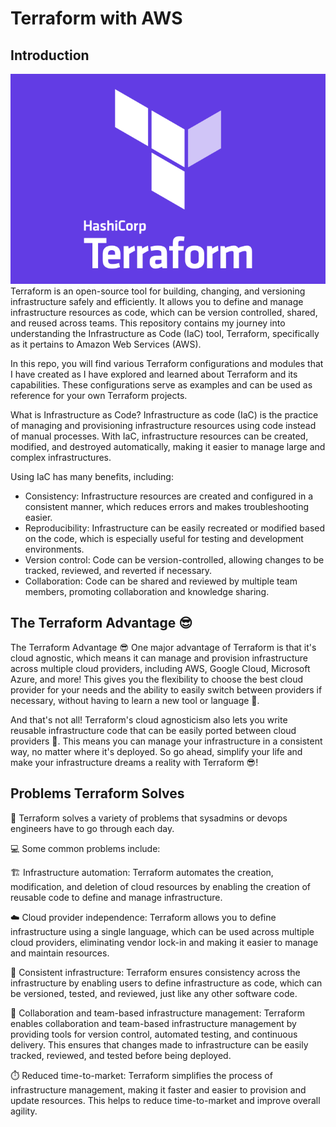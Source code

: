 # Terraform with AWS 
## Introduction

![alt text](images/Terraform.png)
Terraform is an open-source tool for building, changing, and versioning infrastructure safely and efficiently. It allows you to define and manage infrastructure resources as code, which can be version controlled, shared, and reused across teams. This repository contains my journey into understanding the Infrastructure as Code (IaC) tool, Terraform, specifically as it pertains to Amazon Web Services (AWS). 

In this repo, you will find various Terraform configurations and modules that I have created as I have explored and learned about Terraform and its capabilities. These configurations serve as examples and can be used as reference for your own Terraform projects.

What is Infrastructure as Code?
Infrastructure as code (IaC) is the practice of managing and provisioning infrastructure resources using code instead of manual processes. With IaC, infrastructure resources can be created, modified, and destroyed automatically, making it easier to manage large and complex infrastructures.

Using IaC has many benefits, including:

- Consistency: Infrastructure resources are created and configured in a consistent manner, which reduces errors and makes troubleshooting easier.
- Reproducibility: Infrastructure can be easily recreated or modified based on the code, which is especially useful for testing and development environments.
- Version control: Code can be version-controlled, allowing changes to be tracked, reviewed, and reverted if necessary.
- Collaboration: Code can be shared and reviewed by multiple team members, promoting collaboration and knowledge sharing.

## The Terraform Advantage 😎
The Terraform Advantage 😎
One major advantage of Terraform is that it's cloud agnostic, which means it can manage and provision infrastructure across multiple cloud providers, including AWS, Google Cloud, Microsoft Azure, and more! This gives you the flexibility to choose the best cloud provider for your needs and the ability to easily switch between providers if necessary, without having to learn a new tool or language 🤯.

And that's not all! Terraform's cloud agnosticism also lets you write reusable infrastructure code that can be easily ported between cloud providers 🚀. This means you can manage your infrastructure in a consistent way, no matter where it's deployed. So go ahead, simplify your life and make your infrastructure dreams a reality with Terraform 😎!

## Problems Terraform Solves
🚀 Terraform solves a variety of problems that sysadmins or devops engineers have to go through each day.

💻 Some common problems include:

🏗️ Infrastructure automation: Terraform automates the creation, modification, and deletion of cloud resources by enabling the creation of reusable code to define and manage infrastructure.

☁️ Cloud provider independence: Terraform allows you to define infrastructure using a single language, which can be used across multiple cloud providers, eliminating vendor lock-in and making it easier to manage and maintain resources.

🔁 Consistent infrastructure: Terraform ensures consistency across the infrastructure by enabling users to define infrastructure as code, which can be versioned, tested, and reviewed, just like any other software code.

👥 Collaboration and team-based infrastructure management: Terraform enables collaboration and team-based infrastructure management by providing tools for version control, automated testing, and continuous delivery. This ensures that changes made to infrastructure can be easily tracked, reviewed, and tested before being deployed.

⏱️ Reduced time-to-market: Terraform simplifies the process of infrastructure management, making it faster and easier to provision and update resources. This helps to reduce time-to-market and improve overall agility.
